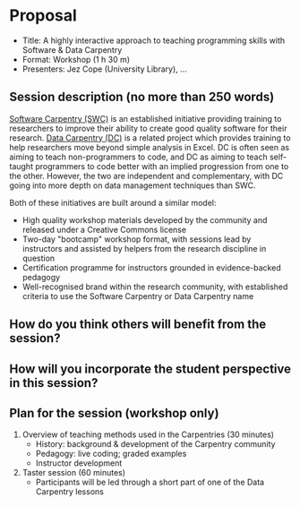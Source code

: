 # Proposal

- Title: A highly interactive approach to teaching programming skills with Software & Data Carpentry
- Format: Workshop (1 h 30 m)
- Presenters: Jez Cope (University Library), …

## Session description (no more than 250 words)

[Software Carpentry (SWC)][SWC] is an established initiative
providing training to researchers
to improve their ability to create good quality software for their research.
[Data Carpentry (DC)][DC] is a related project
which provides training to help researchers move beyond simple analysis in Excel.
DC is often seen as aiming to teach non-programmers to code,
and DC as aiming to teach self-taught programmers to code better
with an implied progression from one to the other.
However, the two are independent and complementary,
with DC going into more depth on data management techniques than SWC.

Both of these initiatives are built around a similar model:

- High quality workshop materials developed by the community
  and released under a Creative Commons license
- Two-day "bootcamp" workshop format,
  with sessions lead by instructors and assisted by helpers
  from the research discipline in question
- Certification programme for instructors grounded in evidence-backed pedagogy
- Well-recognised brand within the research community,
  with established criteria to use the Software Carpentry or Data Carpentry name

[SWC]: http://software-carpentry.org/
[DC]: http://datacarpentry.org/


## How do you think others will benefit from the session?



## How will you incorporate the student perspective in this session?



## Plan for the session (workshop only)

1. Overview of teaching methods used in the Carpentries (30 minutes)
   - History: background & development of the Carpentry community
   - Pedagogy: live coding; graded examples
   - Instructor development
2. Taster session (60 minutes)
   - Participants will be led through a short part of one of the Data Carpentry lessons
